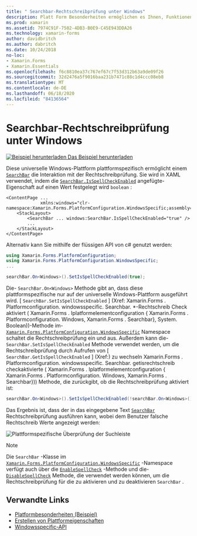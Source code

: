 ```yaml
---
title: " Searchbar-Rechtschreibprüfung unter Windows"
description: Platt Form Besonderheiten ermöglichen es Ihnen, Funktionen zu nutzen, die nur auf einer bestimmten Plattform verfügbar sind, ohne dass benutzerdefinierte Renderer oder Effekte implementiert werden. In diesem Artikel wird erläutert, wie Sie das Windows-plattformspezifische verwenden können, das es einer Suchleiste ermöglicht, mit dem Rechtschreib Prüfungs Modul zu interagieren.
ms.prod: xamarin
ms.assetid: 7974C91F-7502-4DB3-B0E9-C45E943DDA26
ms.technology: xamarin-forms
author: davidbritch
ms.author: dabritch
ms.date: 10/24/2018
no-loc:
- Xamarin.Forms
- Xamarin.Essentials
ms.openlocfilehash: f6c8810ea37c767ef67c7f53d312b63a9de09f26
ms.sourcegitcommit: 32d2476a5f9016baa231b7471c88c1d4ccc08eb8
ms.translationtype: MT
ms.contentlocale: de-DE
ms.lasthandoff: 06/18/2020
ms.locfileid: "84136564"
---
```

# <a name="searchbar-spell-check-on-windows"></a>Searchbar-Rechtschreibprüfung unter Windows

[![Beispiel herunterladen](~/media/shared/download.png) Das Beispiel herunterladen](https://docs.microsoft.com/samples/xamarin/xamarin-forms-samples/userinterface-platformspecifics)

Diese universelle Windows-Plattform plattformspezifisch ermöglicht einem [`SearchBar`](xref:Xamarin.Forms.SearchBar) die Interaktion mit der Rechtschreibprüfung. Sie wird in XAML verwendet, indem die [`SearchBar.IsSpellCheckEnabled`](xref:Xamarin.Forms.PlatformConfiguration.WindowsSpecific.SearchBar.IsSpellCheckEnabledProperty) angefügte-Eigenschaft auf einen Wert festgelegt wird `boolean` :

```xaml
<ContentPage ...
             xmlns:windows="clr-namespace:Xamarin.Forms.PlatformConfiguration.WindowsSpecific;assembly=Xamarin.Forms.Core">
    <StackLayout>
        <SearchBar ... windows:SearchBar.IsSpellCheckEnabled="true" />
        ...
    </StackLayout>
</ContentPage>
```

Alternativ kann Sie mithilfe der flüssigen API von c# genutzt werden:

```csharp
using Xamarin.Forms.PlatformConfiguration;
using Xamarin.Forms.PlatformConfiguration.WindowsSpecific;
...

searchBar.On<Windows>().SetIsSpellCheckEnabled(true);
```

Die- `SearchBar.On<Windows>` Methode gibt an, dass diese plattformspezifische nur auf der universelle Windows-Plattform ausgeführt wird. [ `SearchBar.SetIsSpellCheckEnabled` ] (Xref: Xamarin.Forms . Platformconfiguration. windowsspecific. Searchbar. *-Rechtschreib Check aktiviert ( Xamarin.Forms . Iplatformelementconfiguration { Xamarin.Forms . Platformconfiguration. Windows, Xamarin.Forms . Searchbar}, System. Boolean))-Methode im- [`Xamarin.Forms.PlatformConfiguration.WindowsSpecific`](xref:Xamarin.Forms.PlatformConfiguration.WindowsSpecific) Namespace schaltet die Rechtschreibprüfung ein und aus. Außerdem kann die- `SearchBar.SetIsSpellCheckEnabled` Methode verwendet werden, um die Rechtschreibprüfung durch Aufrufen von [ `SearchBar.GetIsSpellCheckEnabled` ] (Xref:) zu wechseln Xamarin.Forms . Platformconfiguration. windowsspecific. Searchbar. getisrechtschreib checkaktivierte ( Xamarin.Forms . Iplatformelementconfiguration { Xamarin.Forms . Platformconfiguration. Windows, Xamarin.Forms . Searchbar})) Methode, die zurückgibt, ob die Rechtschreibprüfung aktiviert ist:

```csharp
searchBar.On<Windows>().SetIsSpellCheckEnabled(!searchBar.On<Windows>().GetIsSpellCheckEnabled());
```

Das Ergebnis ist, dass der in das eingegebene Text [`SearchBar`](xref:Xamarin.Forms.SearchBar) Rechtschreibprüfung ausführen kann, wobei dem Benutzer falsche Rechtschreib Werte angezeigt werden:

![Plattformspezifische Überprüfung der Suchleiste](searchbar-spell-check-images/searchbar-spellcheck.png "Plattformspezifische Überprüfung der Suchleiste")

> [!NOTE]
> Die `SearchBar` -Klasse im [`Xamarin.Forms.PlatformConfiguration.WindowsSpecific`](xref:Xamarin.Forms.PlatformConfiguration.WindowsSpecific) -Namespace verfügt auch über die [`EnableSpellCheck`](xref:Xamarin.Forms.PlatformConfiguration.WindowsSpecific.SearchBar.EnableSpellCheck*) -Methode und die- [`DisableSpellCheck`](xref:Xamarin.Forms.PlatformConfiguration.WindowsSpecific.SearchBar.DisableSpellCheck*) Methode, die verwendet werden können, um die Rechtschreibprüfung für die zu aktivieren und zu deaktivieren `SearchBar` .

## <a name="related-links"></a>Verwandte Links

- [Platformbesonderheiten (Beispiel)](https://docs.microsoft.com/samples/xamarin/xamarin-forms-samples/userinterface-platformspecifics)
- [Erstellen von Plattformeigenschaften](~/xamarin-forms/platform/platform-specifics/index.md#creating-platform-specifics)
- [Windowsspecific-API](xref:Xamarin.Forms.PlatformConfiguration.WindowsSpecific)
